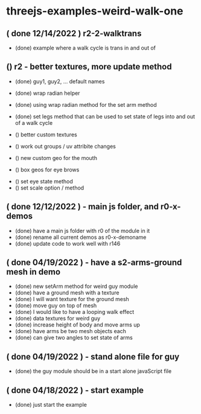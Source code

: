 # threejs-examples-weird-walk-one

## ( done 12/14/2022 ) r2-2-walktrans
* (done) example where a walk cycle is trans in and out of

## () r2 - better textures, more update method
* (done) guy1, guy2, ... default names
* (done) wrap radian helper
* (done) using wrap radian method for the set arm method
* (done) set legs method that can be used to set state of legs into and out of a walk cycle


* () better custom textures
* () work out groups / uv attribite changes
<!-- mouth -->
* () new custom geo for the mouth
<!-- Brows -->
* () box geos for eye brows
<!-- update methods -->
* () set eye state method
* () set scale option / method


## ( done 12/12/2022 ) - main js folder, and r0-x-demos
* (done) have a main js folder with r0 of the module in it
* (done) rename all current demos as r0-x-demoname
* (done) update code to work well with r146

## ( done 04/19/2022 ) - have a s2-arms-ground mesh in demo
* (done) new setArm method for weird guy module
* (done) have a ground mesh with a texture
* (done) I will want texture for the ground mesh
* (done) move guy on top of mesh
* (done) I would like to have a looping walk effect
* (done) data textures for weird guy
* (done) increase height of body and move arms up
* (done) have arms be two mesh objects each
* (done) can give two angles to set state of arms

## ( done 04/19/2022 ) - stand alone file for guy
* (done) the guy module should be in a start alone javaScript file

## ( done 04/18/2022 ) - start example
* (done) just start the example
